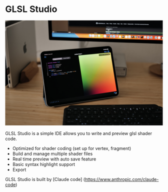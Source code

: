 # GLSL Studio

![](glslstudio.jpeg)

GLSL Studio is a simple IDE allows you to write and preview glsl shader code. 

- Optimized for shader coding (set up for vertex, fragment)
- Build and manage multiple shader files
- Real time preview with auto save feature
- Basic syntax highlight support
- Export

GLSL Studio is built by [Claude code] (https://www.anthropic.com/claude-code)
